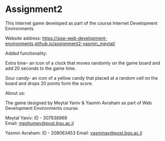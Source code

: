 # Assignment2

This Internet game developed as part of the course Internet Development Environments.
 
Website address: https://sise-web-development-environments.github.io/assignment2-yasmin_meytal/

Added functionality:

Extra time- an icon of a clock that moves randomly on the game board and add 20 seconds to the game time.

Sour candy- an icon of a yellow candy that placed at a random cell on the board and drops 20 points form the score.

About us:

The game designed by Meytal Yaniv & Yasmin Avraham as part of Web Development Environments course.

Meytal Yaniv: ID - 307938969  
Email: meshumey@post.bgu.ac.il

Yasmin Avraham: ID - 208063453
Email:  yasminav@post.bgu.ac.il 
